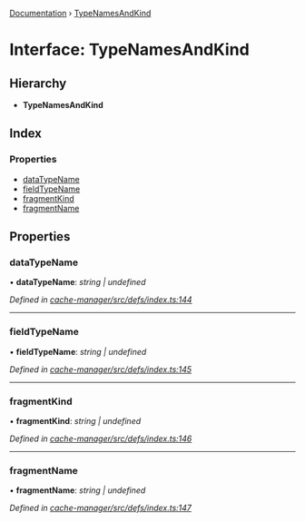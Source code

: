 [Documentation](../README.md) › [TypeNamesAndKind](typenamesandkind.md)

# Interface: TypeNamesAndKind

## Hierarchy

* **TypeNamesAndKind**

## Index

### Properties

* [dataTypeName](typenamesandkind.md#datatypename)
* [fieldTypeName](typenamesandkind.md#fieldtypename)
* [fragmentKind](typenamesandkind.md#fragmentkind)
* [fragmentName](typenamesandkind.md#fragmentname)

## Properties

###  dataTypeName

• **dataTypeName**: *string | undefined*

*Defined in [cache-manager/src/defs/index.ts:144](https://github.com/badbatch/graphql-box/blob/bf31fdc/packages/cache-manager/src/defs/index.ts#L144)*

___

###  fieldTypeName

• **fieldTypeName**: *string | undefined*

*Defined in [cache-manager/src/defs/index.ts:145](https://github.com/badbatch/graphql-box/blob/bf31fdc/packages/cache-manager/src/defs/index.ts#L145)*

___

###  fragmentKind

• **fragmentKind**: *string | undefined*

*Defined in [cache-manager/src/defs/index.ts:146](https://github.com/badbatch/graphql-box/blob/bf31fdc/packages/cache-manager/src/defs/index.ts#L146)*

___

###  fragmentName

• **fragmentName**: *string | undefined*

*Defined in [cache-manager/src/defs/index.ts:147](https://github.com/badbatch/graphql-box/blob/bf31fdc/packages/cache-manager/src/defs/index.ts#L147)*
